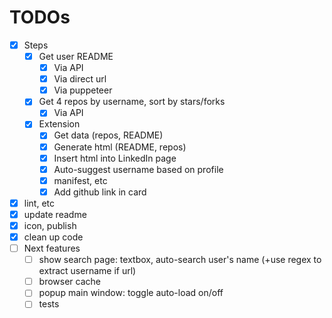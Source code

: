 # TODOs

- [x] Steps
  - [x] Get user README
    - [x] Via API
    - [x] Via direct url
    - [x] Via puppeteer
  - [x] Get 4 repos by username, sort by stars/forks
    - [x] Via API
  - [x] Extension
    - [x] Get data (repos, README)
    - [x] Generate html (README, repos)
    - [x] Insert html into LinkedIn page
    - [x] Auto-suggest username based on profile
    - [x] manifest, etc
    - [x] Add github link in card
- [x] lint, etc
- [x] update readme
- [x] icon, publish
- [x] clean up code
- [ ] Next features
  - [ ] show search page: textbox, auto-search user's name (+use regex to extract username if url)
  - [ ] browser cache
  - [ ] popup main window: toggle auto-load on/off
  - [ ] tests
